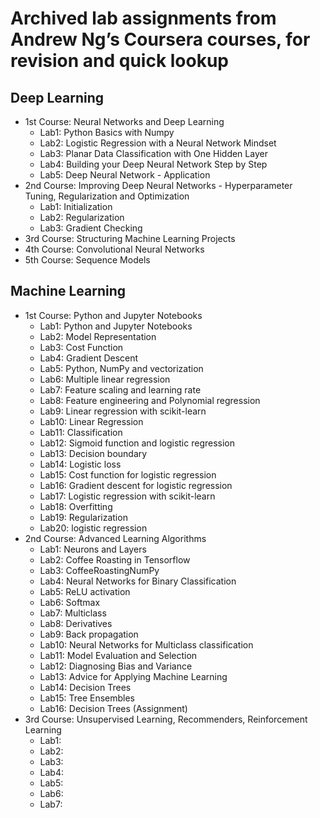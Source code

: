 # Archived lab assignments from Andrew Ng’s Coursera courses, for revision and quick lookup

## Deep Learning
  - 1st Course: Neural Networks and Deep Learning
    - Lab1: Python Basics with Numpy
    - Lab2: Logistic Regression with a Neural Network Mindset
    - Lab3: Planar Data Classification with One Hidden Layer
    - Lab4: Building your Deep Neural Network Step by Step
    - Lab5: Deep Neural Network - Application
  - 2nd Course: Improving Deep Neural Networks - Hyperparameter Tuning, Regularization and Optimization
    - Lab1: Initialization
    - Lab2: Regularization
    - Lab3: Gradient Checking
  - 3rd Course: Structuring Machine Learning Projects
  - 4th Course: Convolutional Neural Networks
  - 5th Course: Sequence Models

## Machine Learning
  - 1st Course: Python and Jupyter Notebooks
    - Lab1: Python and Jupyter Notebooks
    - Lab2: Model Representation
    - Lab3: Cost Function
    - Lab4: Gradient Descent
    - Lab5: Python, NumPy and vectorization
    - Lab6: Multiple linear regression
    - Lab7: Feature scaling and learning rate
    - Lab8: Feature engineering and Polynomial regression
    - Lab9: Linear regression with scikit-learn
    - Lab10: Linear Regression
    - Lab11: Classification
    - Lab12: Sigmoid function and logistic regression
    - Lab13: Decision boundary
    - Lab14: Logistic loss
    - Lab15: Cost function for logistic regression
    - Lab16: Gradient descent for logistic regression
    - Lab17: Logistic regression with scikit-learn
    - Lab18: Overfitting
    - Lab19: Regularization
    - Lab20: logistic regression
  - 2nd Course: Advanced Learning Algorithms
    - Lab1: Neurons and Layers
    - Lab2: Coffee Roasting in Tensorflow
    - Lab3: CoffeeRoastingNumPy
    - Lab4: Neural Networks for Binary Classification
    - Lab5: ReLU activation
    - Lab6: Softmax
    - Lab7: Multiclass
    - Lab8: Derivatives
    - Lab9: Back propagation
    - Lab10: Neural Networks for Multiclass classification
    - Lab11: Model Evaluation and Selection
    - Lab12: Diagnosing Bias and Variance
    - Lab13: Advice for Applying Machine Learning
    - Lab14: Decision Trees
    - Lab15: Tree Ensembles
    - Lab16: Decision Trees (Assignment)
  - 3rd Course: Unsupervised Learning, Recommenders, Reinforcement Learning
    - Lab1: 
    - Lab2: 
    - Lab3:
    - Lab4:
    - Lab5:
    - Lab6:
    - Lab7:
